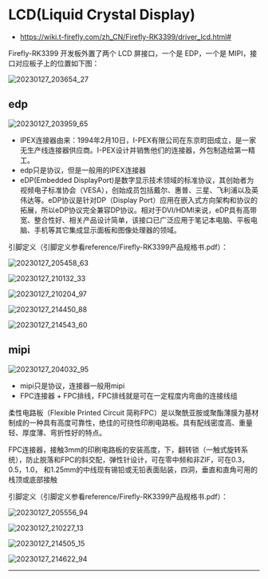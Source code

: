 # LCD(Liquid Crystal Display)

* <https://wiki.t-firefly.com/zh_CN/Firefly-RK3399/driver_lcd.html#>

Firefly-RK3399 开发板外置了两个 LCD 屏接口，一个是 EDP，一个是 MIPI，接口对应板子上的位置如下图：

![20230127_203654_27](image/20230127_203654_27.png)

## edp

![20230127_203959_65](image/20230127_203959_65.png)

* IPEX连接器由来：1994年2月10日，I-PEX有限公司在东京町田成立，是一家无生产线连接器供应商。I-PEX设计并销售他们的连接器，外包制造给第一精工。
* edp只是协议，但是一般用的IPEX连接器
* eDP(Embedded DisplayPort)是数字显示技术领域的标准协议，其创始者为视频电子标准协会（VESA），创始成员包括戴尔、惠普、三星、飞利浦以及英伟达等。eDP协议是针对DP（Display Port）应用在嵌入式方向架构和协议的拓展，所以eDP协议完全兼容DP协议。相对于DVI/HDMI来说，eDP具有高带宽、整合性好、相关产品设计简单，该接口已广泛应用于笔记本电脑、平板电脑、手机等其它集成显示面板和图像处理器的领域。

引脚定义（引脚定义参看reference/Firefly-RK3399产品规格书.pdf）：

![20230127_205458_63](image/20230127_205458_63.png)

![20230127_210132_33](image/20230127_210132_33.png)

![20230127_210204_97](image/20230127_210204_97.png)

![20230127_214450_88](image/20230127_214450_88.png)

![20230127_214543_60](image/20230127_214543_60.png)


## mipi

![20230127_204032_95](image/20230127_204032_95.png)

* mipi只是协议，连接器一般用mipi
* FPC连接器 + FPC排线，FPC排线就是可在一定程度内弯曲的连接线组

柔性电路板（Flexible Printed Circuit 简称FPC）是以聚酰亚胺或聚酯薄膜为基材制成的一种具有高度可靠性，绝佳的可挠性印刷电路板。具有配线密度高、重量轻、厚度薄、弯折性好的特点。

FPC连接器，接触3mm的印刷电路板的安装高度，下，翻转锁（一触式旋转系统），防止脱落和FPC的斜交配，弹性针设计，可在零中频和非ZIF，可在0.3，0.5，1.0， 和1.25mm的中线现有锡铅或无铅表面贴装，四洞，垂直和直角可用的栈顶或底部接触

引脚定义（引脚定义参看reference/Firefly-RK3399产品规格书.pdf）：

![20230127_205556_94](image/20230127_205556_94.png)

![20230127_210227_13](image/20230127_210227_13.png)

![20230127_214505_15](image/20230127_214505_15.png)

![20230127_214622_94](image/20230127_214622_94.png) 




---
